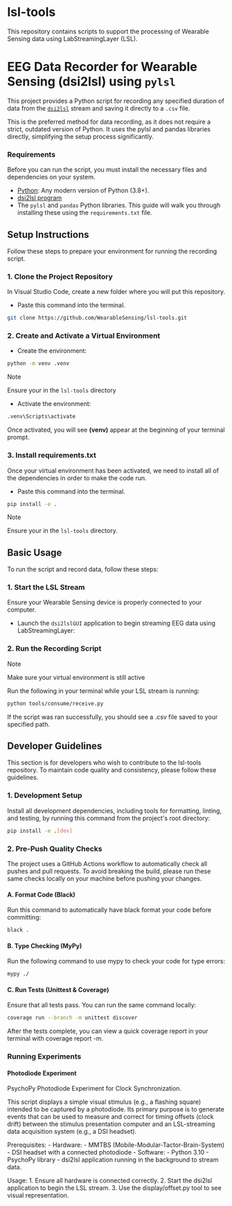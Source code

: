 # lsl-tools
This repository contains scripts to support the processing of Wearable Sensing data using LabStreamingLayer (LSL).

# EEG Data Recorder for Wearable Sensing (dsi2lsl) using ```pylsl```
This project provides a Python script for recording any specified duration of data from the [```dsi2lsl```]( https://github.com/labstreaminglayer/App-WearableSensing/releases) stream and saving it directly to a ```.csv``` file.

This is the preferred method for data recording, as it does not require a strict, outdated version of Python. It uses the pylsl and pandas libraries directly, simplifying the setup process significantly.

### Requirements
Before you can run the script, you must install the necessary files and dependencies on your system.
- [Python](https://www.python.org/downloads/): Any modern version of Python (3.8+).
- [dsi2lsl program](https://github.com/labstreaminglayer/App-WearableSensing/releases)
- The ```pylsl``` and ```pandas``` Python libraries. This guide will walk you through installing these using the ```requirements.txt``` file. 
  
## Setup Instructions

Follow these steps to prepare your environment for running the recording script.

### 1. Clone the Project Repository 
In Visual Studio Code, create a new folder where you will put this repository. 
* Paste this command into the terminal.
```sh
git clone https://github.com/WearableSensing/lsl-tools.git
```

### 2. Create  and Activate a Virtual Environment 
* Create the environment:
```sh
python -m venv .venv
```
> [!NOTE]
> Ensure your in the ```lsl-tools``` directory

* Activate the environment:
```bash
.venv\Scripts\activate
```
Once activated, you will see **(venv)** appear at the beginning of your terminal prompt.

### 3. Install requirements.txt
Once your virtual environment has been activated, we need to install all of the dependencies in order to make the code run.
* Paste this command into the terminal.
  
```sh
pip install -e .
```
> [!NOTE]
> Ensure your in the ```lsl-tools``` directory.

## Basic Usage 
To run the script and record data, follow these steps:

### 1. Start the LSL Stream
Ensure your Wearable Sensing device is properly connected to your computer.
* Launch the ```dsi2lslGUI``` application to begin streaming EEG data using LabStreamingLayer:

### 2. Run the Recording Script
> [!NOTE]
> Make sure your virtual environment is still active

Run the following in your terminal while your LSL stream is running:
```sh
python tools/consume/receive.py
```
If the script was ran successfully, you should see a .csv file saved to your specified path.

## Developer Guidelines

This section is for developers who wish to contribute to the lsl-tools repository. To maintain code quality and consistency, please follow these guidelines.

### 1. Development Setup

Install all development dependencies, including tools for formatting, linting, and testing, by running this command from the project's root directory:

```Bash
pip install -e .[dev]
```

### 2. Pre-Push Quality Checks

The project uses a GitHub Actions workflow to automatically check all pushes and pull requests. To avoid breaking the build, please run these same checks locally on your machine before pushing your changes.

#### A. Format Code (Black)

Run this command to automatically have black format your code before committing:

```Bash
black .
```

#### B. Type Checking (MyPy)

Run the following command to use mypy to check your code for type errors:

```Bash
mypy ./
```

#### C. Run Tests (Unittest & Coverage)

Ensure that all tests pass. You can run the same command locally:

```Bash
coverage run --branch -m unittest discover
```

After the tests complete, you can view a quick coverage report in your terminal with coverage report -m.

### Running Experiments

#### Photodiode Experiment

PsychoPy Photodiode Experiment for Clock Synchronization.

This script displays a simple visual stimulus (e.g., a flashing square)
intended to be captured by a photodiode. Its primary purpose is to generate
events that can be used to measure and correct for timing offsets (clock drift)
between the stimulus presentation computer and an LSL-streaming data
acquisition system (e.g., a DSI headset).

Prerequisites:
    - Hardware:
        - MMTBS (Mobile-Modular-Tactor-Brain-System)
        - DSI headset with a connected photodiode
    - Software:
        - Python 3.10
        - PsychoPy library
        - dsi2lsl application running in the background to stream data.

Usage:
    1. Ensure all hardware is connected correctly.
    2. Start the dsi2lsl application to begin the LSL stream.
    3. Use the display/offset.py tool to see visual representation.
